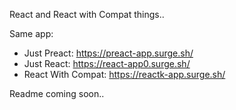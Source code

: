 React and React with Compat things..

Same app:
- Just Preact: https://preact-app.surge.sh/
- Just React: https://react-app0.surge.sh/
- React With Compat: https://reactk-app.surge.sh/

Readme coming soon..
